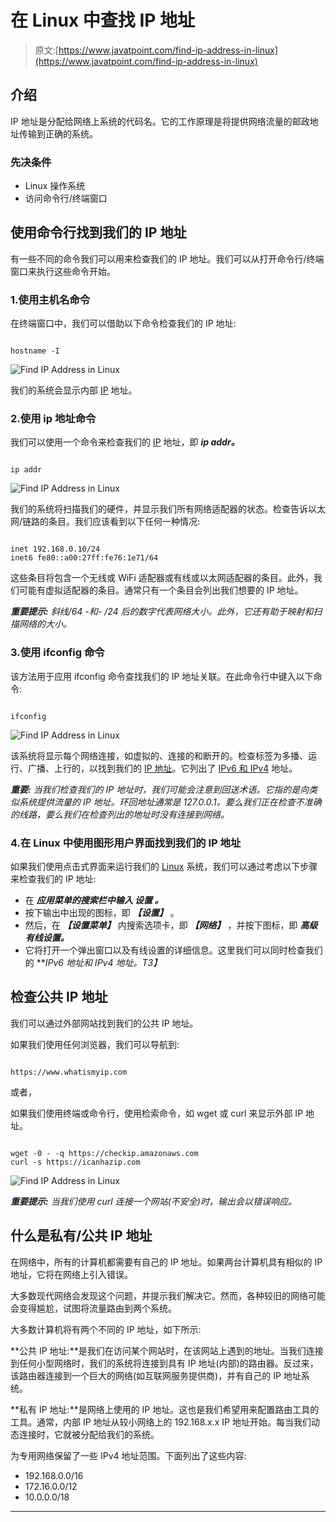 # 在 Linux 中查找 IP 地址

> 原文:[https://www.javatpoint.com/find-ip-address-in-linux](https://www.javatpoint.com/find-ip-address-in-linux)

## 介绍

IP 地址是分配给网络上系统的代码名。它的工作原理是将提供网络流量的邮政地址传输到正确的系统。

### 先决条件

*   Linux 操作系统
*   访问命令行/终端窗口

## 使用命令行找到我们的 IP 地址

有一些不同的命令我们可以用来检查我们的 IP 地址。我们可以从打开命令行/终端窗口来执行这些命令开始。

### 1.使用主机名命令

在终端窗口中，我们可以借助以下命令检查我们的 IP 地址:

```

hostname -I

```

![Find IP Address in Linux](../Images/701be1879e837ef341cea897ceb8376d.png)

我们的系统会显示内部 [IP](https://www.javatpoint.com/ip) 地址。

### 2.使用 ip 地址命令

我们可以使用一个命令来检查我们的 [IP](https://www.javatpoint.com/ip-full-form) 地址，即 ***ip addr。***

```

ip addr 

```

![Find IP Address in Linux](../Images/79bd2faabf339415c1ba3f187e1caf24.png)

我们的系统将扫描我们的硬件，并显示我们所有网络适配器的状态。检查告诉以太网/链路的条目。我们应该看到以下任何一种情况:

```

inet 192.168.0.10/24
inet6 fe80::a00:27ff:fe76:1e71/64

```

这些条目将包含一个无线或 WiFi 适配器或有线或以太网适配器的条目。此外，我们可能有虚拟适配器的条目。通常只有一个条目会列出我们想要的 IP 地址。

***重要提示:*** *斜线/64 -和- /24 后的数字代表网络大小。此外，它还有助于映射和扫描网络的大小。*

### 3.使用 ifconfig 命令

该方法用于应用 ifconfig 命令查找我们的 IP 地址关联。在此命令行中键入以下命令:

```

ifconfig 

```

![Find IP Address in Linux](../Images/764de5298a17e22777eb5103cef567d4.png)

该系统将显示每个网络连接，如虚拟的、连接的和断开的。检查标签为多播、运行、广播、上行的，以找到我们的 [IP 地址](https://www.javatpoint.com/ip-address)。它列出了 [IPv6 和 IPv4](https://www.javatpoint.com/ipv4-vs-ipv6) 地址。

***重要:*** *当我们检查我们的 IP 地址时，我们可能会注意到回送术语。它指的是向类似系统提供流量的 IP 地址。环回地址通常是 127.0.0.1。要么我们正在检查不准确的线路，要么我们在检查列出的地址时没有连接到网络。*

### 4.在 Linux 中使用图形用户界面找到我们的 IP 地址

如果我们使用点击式界面来运行我们的 [Linux](https://www.javatpoint.com/linux-tutorial) 系统，我们可以通过考虑以下步骤来检查我们的 IP 地址:

*   在 ***应用菜单的搜索栏中输入 ***设置*** 。***
*   按下输出中出现的图标，即 ***【设置】*** 。
*   然后，在 ***【设置菜单】*** 内搜索选项卡，即 ***【网络】*** ，并按下图标，即 ***高级有线设置。***
*   它将打开一个弹出窗口以及有线设置的详细信息。这里我们可以同时检查我们的 ***IPv6 地址和 IPv4 地址。*T3】**

## 检查公共 IP 地址

我们可以通过外部网站找到我们的公共 IP 地址。

如果我们使用任何浏览器，我们可以导航到:

```

https://www.whatismyip.com

```

或者，

如果我们使用终端或命令行，使用检索命令，如 wget 或 curl 来显示外部 IP 地址。

```

wget -0 - -q https://checkip.amazonaws.com
curl -s https://icanhazip.com

```

![Find IP Address in Linux](../Images/be703811d680d60d8a97af9ac1c9957d.png)

***重要提示:*** *当我们使用 curl 连接一个网站(不安全)时，输出会以错误响应。*

## 什么是私有/公共 IP 地址

在网络中，所有的计算机都需要有自己的 IP 地址。如果两台计算机具有相似的 IP 地址，它将在网络上引入错误。

大多数现代网络会发现这个问题，并提示我们解决它。然而，各种较旧的网络可能会变得尴尬，试图将流量路由到两个系统。

大多数计算机将有两个不同的 IP 地址，如下所示:

**公共 IP 地址:**是我们在访问某个网站时，在该网站上遇到的地址。当我们连接到任何小型网络时，我们的系统将连接到具有 IP 地址(内部)的路由器。反过来，该路由器连接到一个巨大的网络(如互联网服务提供商)，并有自己的 IP 地址系统。

**私有 IP 地址:**是网络上使用的 IP 地址。这也是我们希望用来配置路由工具的工具。通常，内部 IP 地址从较小网络上的 192.168.x.x IP 地址开始。每当我们动态连接时，它就被分配给我们的系统。

为专用网络保留了一些 IPv4 地址范围。下面列出了这些内容:

*   192.168.0.0/16
*   172.16.0.0/12
*   10.0.0.0/18

* * *